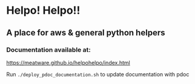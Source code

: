 # Helpo! Helpo!!

## A place for aws & general python helpers


### Documentation available at:
https://meatware.github.io/helpohelpo/index.html


Run `./deploy_pdoc_documentation.sh` to update documentation with pdoc